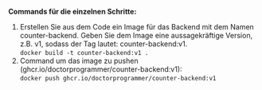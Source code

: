 **Commands für die einzelnen Schritte:** <br>
1. Erstellen Sie aus dem Code ein Image für das Backend mit dem Namen counter-backend. Geben Sie dem Image eine aussagekräftige Version, z.B. v1, sodass der Tag lautet: counter-backend:v1. <br>
`docker build -t counter-backend:v1 .` <br>
2. Command um das image zu pushen (ghcr.io/doctorprogrammer/counter-backend:v1): <br>
`docker push ghcr.io/doctorprogrammer/counter-backend:v1` <br>
